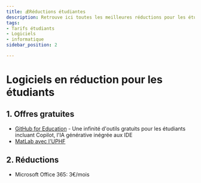 ```yaml
---
title: 💰Réductions étudiantes
description: Retrouve ici toutes les meilleures réductions pour les étudiants sur les sites web et les logiciels 
tags:
- Tarifs étudiants
- Logiciels
- informatique
sidebar_position: 2

---
```


# Logiciels en réduction pour les étudiants

## 1. Offres gratuites
- [GitHub for Education](https://education.github.com/pack) - Une infinité d'outils gratuits pour les étudiants incluant Copilot, l'IA générative inégrée aux IDE
- [MatLab avec l'UPHF](https://www.uphf.fr/wiki/doku.php/outils/recherche/matlab)


## 2. Réductions
- Microsoft Office 365: 3€/mois
